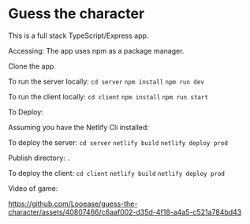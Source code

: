 # Guess the  character

This is a full stack TypeScript/Express app.

Accessing:
The app uses npm as a package manager.

Clone the app.

To run the server locally: `cd server` `npm install` `npm run dev`

To run the client locally: `cd client` `npm install` `npm run start`

To Deploy:

Assuming you have the Netlify Cli installed:

To deploy the server: `cd server` `netlify build` `netlify deploy prod` 

Publish directory: `.`

To deploy the client: `cd client` `netlify build` `netlify deploy prod`

Video of game: 



https://github.com/Looease/guess-the-character/assets/40807466/c6aaf002-d35d-4f18-a4a5-c521a784bd43


